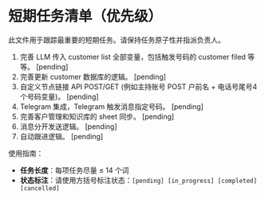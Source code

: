 # 短期任务清单（优先级）

此文件用于跟踪最重要的短期任务。请保持任务原子性并指派负责人。

1. 完善 LLM 传入 customer list 全部变量，包括触发号码的 customer filed 等等。 [pending]
2. 完善更新 customer 数据库的逻辑。 [pending]
3. 自定义节点链接 API POST/GET (例如主持账号 POST 户前名 + 电话号尾号4个号码变量)。 [pending]
4. Telegram 集成，Telegram 触发消息指定号码。 [pending]
5. 完善客户管理和知识库的 sheet 同步。 [pending]
6. 消息分开发送逻辑。 [pending]
7. 自动跟进逻辑。 [pending]

使用指南：
- **任务长度**：每项任务尽量 ≤ 14 个词
- **状态标注**：请使用方括号标注状态：`[pending] [in_progress] [completed] [cancelled]`


